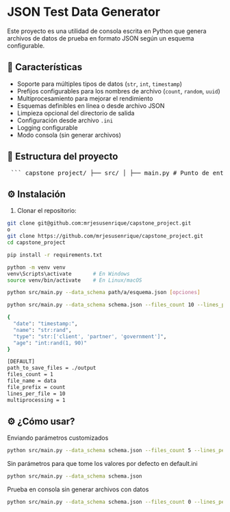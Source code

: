 # JSON Test Data Generator

Este proyecto es una utilidad de consola escrita en Python que genera archivos de datos de prueba en formato JSON según un esquema configurable.

## 🚀 Características

- Soporte para múltiples tipos de datos (`str`, `int`, `timestamp`)
- Prefijos configurables para los nombres de archivo (`count`, `random`, `uuid`)
- Multiprocesamiento para mejorar el rendimiento
- Esquemas definibles en línea o desde archivo JSON
- Limpieza opcional del directorio de salida
- Configuración desde archivo `.ini`
- Logging configurable
- Modo consola (sin generar archivos)

## 📁 Estructura del proyecto

<pre lang="markdown"> ``` capstone_project/ ├── src/ │ ├── main.py # Punto de entrada del programa │ ├── config.py # Carga y validación de configuración │ ├── generator.py # Lógica de generación de datos │ ├── schema_parser.py # Interpretación del esquema │ ├── utils.py # Funciones auxiliares │ └── logger.py # Configuración de logging ├── tests/ # Pruebas automatizadas ├── default.ini # Configuración por defecto ├── requirements.txt # Dependencias del proyecto └── README.md ``` </pre>

## ⚙️ Instalación

1. Clonar el repositorio:

```bash
git clone git@github.com:mrjesusenrique/capstone_project.git
o
git clone https://github.com/mrjesusenrique/capstone_project.git
cd capstone_project

pip install -r requirements.txt

python -m venv venv
venv\Scripts\activate       # En Windows
source venv/bin/activate    # En Linux/macOS

python src/main.py --data_schema path/a/esquema.json [opciones]

python src/main.py --data_schema schema.json --files_count 10 --lines_per_file 100 --multiprocessing 4

{
  "date": "timestamp:",
  "name": "str:rand",
  "type": "str:['client', 'partner', 'government']",
  "age": "int:rand(1, 90)"
}

[DEFAULT]
path_to_save_files = ./output
files_count = 1
file_name = data
file_prefix = count
lines_per_file = 10
multiprocessing = 1
```

## ⚙️ ¿Cómo usar?

Enviando parámetros customizados
```bash
python src/main.py --data_schema schema.json --files_count 5 --lines_per_file 10 --multiprocessing 2
```

Sin parámetros para que tome los valores por defecto en default.ini
```bash
python src/main.py --data_schema schema.json
```

Prueba en consola sin generar archivos con datos
```bash
python src/main.py --data_schema schema.json --files_count 0 --lines_per_file 3
```